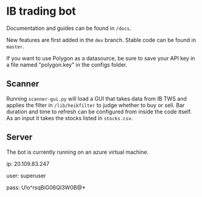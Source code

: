 # IB trading bot

Documentation and guides can be found in `/docs`.

New features are first added in the `dev` branch. Stable code can be found in `master`.

If you want to use Polygon as a datasource, be sure to save your API key in a file named "polygon.key"
in the configs folder.

## Scanner

Running `scanner-gui.py` will load a GUI that takes data from IB TWS and applies the filter in `/lib/heikfilter` to 
judge whether to buy or sell. Bar duration and time to refresh can be configured from inside the code itself. 
As an input it takes the stocks listed in `stocks.csv`.

## Server

The bot is currently running on an azure virtual machine.

ip: 20.109.83.247

user: superuser

pass: U!o^rsqBiG06QI3W0B@*


